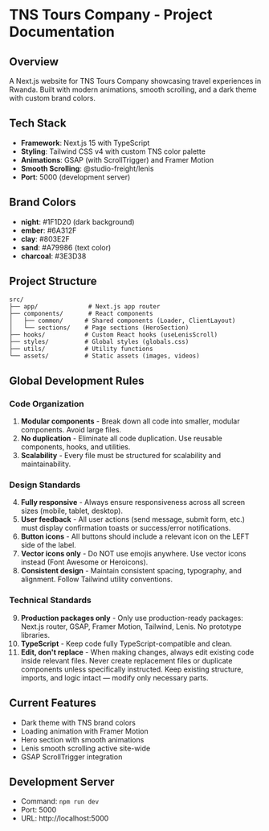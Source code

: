 # TNS Tours Company - Project Documentation

## Overview
A Next.js website for TNS Tours Company showcasing travel experiences in Rwanda. Built with modern animations, smooth scrolling, and a dark theme with custom brand colors.

## Tech Stack
- **Framework**: Next.js 15 with TypeScript
- **Styling**: Tailwind CSS v4 with custom TNS color palette
- **Animations**: GSAP (with ScrollTrigger) and Framer Motion
- **Smooth Scrolling**: @studio-freight/lenis
- **Port**: 5000 (development server)

## Brand Colors
- **night**: #1F1D20 (dark background)
- **ember**: #6A312F
- **clay**: #803E2F
- **sand**: #A79986 (text color)
- **charcoal**: #3E3D38

## Project Structure
```
src/
├── app/              # Next.js app router
├── components/       # React components
│   ├── common/      # Shared components (Loader, ClientLayout)
│   └── sections/    # Page sections (HeroSection)
├── hooks/           # Custom React hooks (useLenisScroll)
├── styles/          # Global styles (globals.css)
├── utils/           # Utility functions
└── assets/          # Static assets (images, videos)
```

## Global Development Rules

### Code Organization
1. **Modular components** - Break down all code into smaller, modular components. Avoid large files.
2. **No duplication** - Eliminate all code duplication. Use reusable components, hooks, and utilities.
3. **Scalability** - Every file must be structured for scalability and maintainability.

### Design Standards
4. **Fully responsive** - Always ensure responsiveness across all screen sizes (mobile, tablet, desktop).
5. **User feedback** - All user actions (send message, submit form, etc.) must display confirmation toasts or success/error notifications.
6. **Button icons** - All buttons should include a relevant icon on the LEFT side of the label.
7. **Vector icons only** - Do NOT use emojis anywhere. Use vector icons instead (Font Awesome or Heroicons).
8. **Consistent design** - Maintain consistent spacing, typography, and alignment. Follow Tailwind utility conventions.

### Technical Standards
9. **Production packages only** - Only use production-ready packages: Next.js router, GSAP, Framer Motion, Tailwind, Lenis. No prototype libraries.
10. **TypeScript** - Keep code fully TypeScript-compatible and clean.
11. **Edit, don't replace** - When making changes, always edit existing code inside relevant files. Never create replacement files or duplicate components unless specifically instructed. Keep existing structure, imports, and logic intact — modify only necessary parts.

## Current Features
- Dark theme with TNS brand colors
- Loading animation with Framer Motion
- Hero section with smooth animations
- Lenis smooth scrolling active site-wide
- GSAP ScrollTrigger integration

## Development Server
- Command: `npm run dev`
- Port: 5000
- URL: http://localhost:5000
